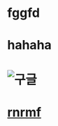# fggfd 
# hahaha
# ![구글](http://file.dailian.co.kr/news/201608/news_1470131933_583943_m_1.jpg)
# [rnrmf](https://youtu.be/wP7Hi0me6d4)
